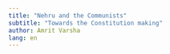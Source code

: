 ```yaml
---
title: "Nehru and the Communists"
subtitle: "Towards the Constitution making"
author: Amrit Varsha
lang: en
---
```

